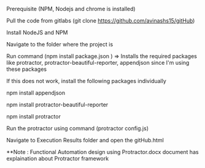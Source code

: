 Prerequisite (NPM, Nodejs and chrome is installed)

Pull the code from gitlabs (git clone https://github.com/avinashs15/gitHub)

Install NodeJS and NPM

Navigate to the folder where the project is 

Run command (npm install package.json ) => Installs the required packages like protractor, protractor-beautiful-reporter, appendjson since I'm using these packages

If this does not work, install the following packages individually

npm install appendjson

npm install protractor-beautiful-reporter

npm install protractor

Run the protractor using command (protractor config.js)

Navigate to Execution Results folder and open the gitHub.html

**Note : Functional Automation design using Protractor.docx document has explaination about Protractor framework
